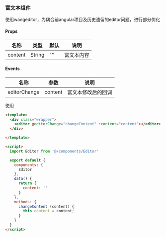 ###  富文本组件

使用wangeditor，为耦合前angular项目及历史遗留的editor问题，进行部分优化

 #### Props


名称| 类型 | 默认 | 说明
---|---|---|---
 content  | String  |  ""   |  富文本内容
 
 #### Events
 名称 | 参数 | 说明
 ---|---|---
  editorChange   | content  |  富文本修改后的回调
  
  使用
  ```html
  <template>
    <div class="wrapper">
      <editor @editorChange="changeContent" :content="content"></editor>
    </div>
  
  </template>
  
  <script>
    import Editor from '@/components/Editor'
  
    export default {
      components: {
        Editor
      },
      data() {
        return {
          content: ''
        }
      },
      methods: {
        changeContent (content) {
          this.content = content;
        }
      }
    }
  </script>

  
  ```
 